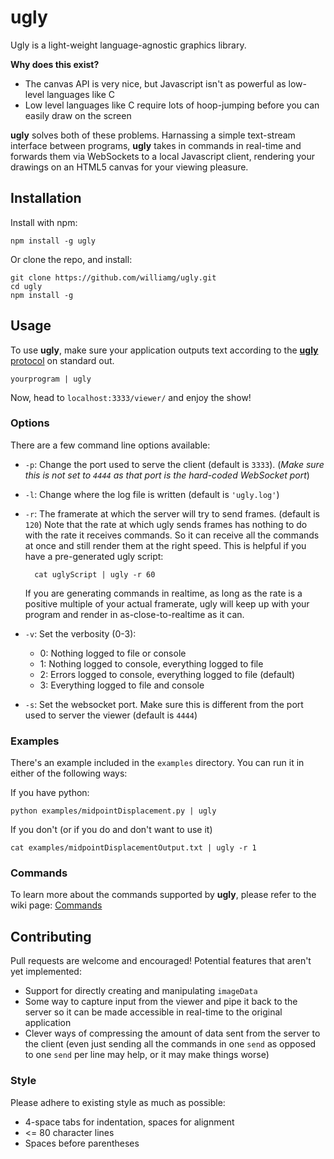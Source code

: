 # ugly

Ugly is a light-weight language-agnostic graphics library.

**Why does this exist?**
- The canvas API is very nice, but Javascript isn't as powerful as low-level languages like C
- Low level languages like C require lots of hoop-jumping before you can easily draw on the screen

**ugly** solves both of these problems. Harnassing a simple text-stream interface between programs, **ugly** takes in
commands in real-time and forwards them via WebSockets  to a local Javascript client, rendering your drawings on an
HTML5 canvas for your viewing pleasure.

## Installation
Install with npm:

    npm install -g ugly

Or clone the repo, and install:

    git clone https://github.com/williamg/ugly.git
    cd ugly
    npm install -g

## Usage
To use **ugly**, make sure your application outputs text according to the
[**ugly** protocol](https://github.com/williamg/ugly/wiki/Protocol) on standard out.

    yourprogram | ugly

Now, head to `localhost:3333/viewer/` and enjoy the show!

### Options
There are a few command line options available:
- `-p`: Change the port used to  serve the client (default is `3333`). (*Make sure this is not set to `4444` as that port is the hard-coded WebSocket port*)
- `-l`: Change where the log file is written (default is `'ugly.log'`)
- `-r`: The framerate at which the server will try to send frames. (default is `120`) Note that the rate at which ugly sends frames has nothing to do with the rate it receives commands. So it can receive all the commands at once and still render them  at the right speed. This is helpful if you have a pre-generated ugly script:

        cat uglyScript | ugly -r 60

    If you are generating commands in realtime, as long as the rate is a positive multiple of your actual framerate, ugly will keep up with your program and render in as-close-to-realtime as it can.
- `-v`: Set the verbosity (0-3):
    - 0: Nothing logged to file or console
    - 1: Nothing logged to console, everything logged to file
    - 2: Errors logged to console, everything logged to file (default)
    - 3: Everything logged to file and console
- `-s`: Set the websocket port. Make sure this is different from the port used
to server the viewer (default is `4444`)

### Examples
There's an example included in the `examples` directory. You can run it
in either of the following ways:

If you have python:

    python examples/midpointDisplacement.py | ugly

If you don't (or if you do and don't want to use it)

    cat examples/midpointDisplacementOutput.txt | ugly -r 1


### Commands
To learn more about the commands supported by **ugly**, please refer to the wiki page:
[Commands](https://github.com/williamg/ugly/wiki/Commands)

## Contributing
Pull requests are welcome and encouraged! Potential features that aren't yet implemented:
- Support for directly creating and manipulating `imageData`
- Some way to capture input from the viewer and pipe it back to the server so it can be made accessible in real-time to the original application
- Clever ways of compressing the amount of data sent from the server to the client (even just sending all the commands in one `send` as opposed to one `send` per line may help, or it may make things worse)

### Style
Please adhere to existing style as much as possible:
- 4-space tabs for indentation, spaces for alignment
- <= 80 character lines
- Spaces before parentheses

